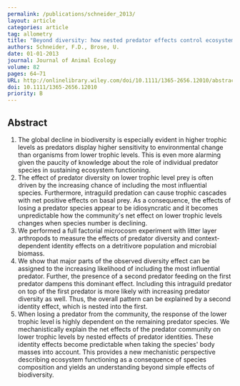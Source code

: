 ```yaml
---
permalink: /publications/schneider_2013/
layout: article
categories: article
tag: allometry
title: "Beyond diversity: how nested predator effects control ecosystem functions"
authors: Schneider, F.D., Brose, U.
date: 01-01-2013
journal: Journal of Animal Ecology
volume: 82
pages: 64–71
URL: http://onlinelibrary.wiley.com/doi/10.1111/1365-2656.12010/abstract
doi: 10.1111/1365-2656.12010
priority: B
---
```


## Abstract

1. The global decline in biodiversity is especially evident in higher trophic levels as predators display higher sensitivity to environmental change than organisms from lower trophic levels. This is even more alarming given the paucity of knowledge about the role of individual predator species in sustaining ecosystem functioning.
2. The effect of predator diversity on lower trophic level prey is often driven by the increasing chance of including the most influential species. Furthermore, intraguild predation can cause trophic cascades with net positive effects on basal prey. As a consequence, the effects of losing a predator species appear to be idiosyncratic and it becomes unpredictable how the community's net effect on lower trophic levels changes when species number is declining.
3. We performed a full factorial microcosm experiment with litter layer arthropods to measure the effects of predator diversity and context-dependent identity effects on a detritivore population and microbial biomass.
4. We show that major parts of the observed diversity effect can be assigned to the increasing likelihood of including the most influential predator. Further, the presence of a second predator feeding on the first predator dampens this dominant effect. Including this intraguild predator on top of the first predator is more likely with increasing predator diversity as well. Thus, the overall pattern can be explained by a second identity effect, which is nested into the first.
5. When losing a predator from the community, the response of the lower trophic level is highly dependent on the remaining predator species. We mechanistically explain the net effects of the predator community on lower trophic levels by nested effects of predator identities. These identity effects become predictable when taking the species' body masses into account. This provides a new mechanistic perspective describing ecosystem functioning as a consequence of species composition and yields an understanding beyond simple effects of biodiversity.
